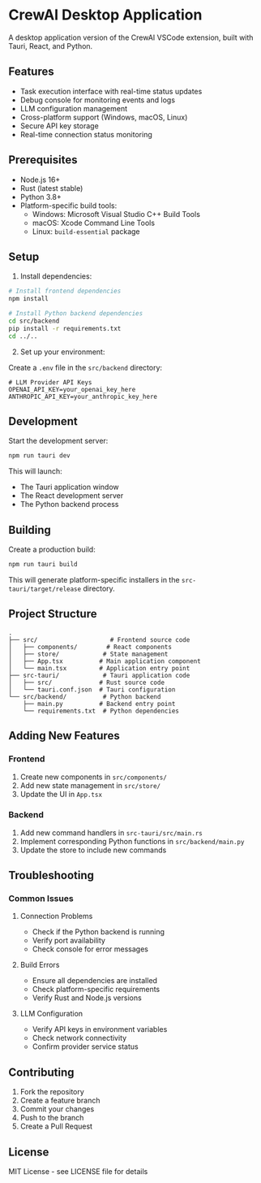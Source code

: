 # CrewAI Desktop Application

A desktop application version of the CrewAI VSCode extension, built with Tauri, React, and Python.

## Features

- Task execution interface with real-time status updates
- Debug console for monitoring events and logs
- LLM configuration management
- Cross-platform support (Windows, macOS, Linux)
- Secure API key storage
- Real-time connection status monitoring

## Prerequisites

- Node.js 16+
- Rust (latest stable)
- Python 3.8+
- Platform-specific build tools:
  - Windows: Microsoft Visual Studio C++ Build Tools
  - macOS: Xcode Command Line Tools
  - Linux: `build-essential` package

## Setup

1. Install dependencies:

```bash
# Install frontend dependencies
npm install

# Install Python backend dependencies
cd src/backend
pip install -r requirements.txt
cd ../..
```

2. Set up your environment:

Create a `.env` file in the `src/backend` directory:

```env
# LLM Provider API Keys
OPENAI_API_KEY=your_openai_key_here
ANTHROPIC_API_KEY=your_anthropic_key_here
```

## Development

Start the development server:

```bash
npm run tauri dev
```

This will launch:
- The Tauri application window
- The React development server
- The Python backend process

## Building

Create a production build:

```bash
npm run tauri build
```

This will generate platform-specific installers in the `src-tauri/target/release` directory.

## Project Structure

```
.
├── src/                    # Frontend source code
│   ├── components/        # React components
│   ├── store/            # State management
│   ├── App.tsx          # Main application component
│   └── main.tsx         # Application entry point
├── src-tauri/            # Tauri application code
│   ├── src/             # Rust source code
│   └── tauri.conf.json  # Tauri configuration
└── src/backend/          # Python backend
    ├── main.py          # Backend entry point
    └── requirements.txt  # Python dependencies
```

## Adding New Features

### Frontend

1. Create new components in `src/components/`
2. Add new state management in `src/store/`
3. Update the UI in `App.tsx`

### Backend

1. Add new command handlers in `src-tauri/src/main.rs`
2. Implement corresponding Python functions in `src/backend/main.py`
3. Update the store to include new commands

## Troubleshooting

### Common Issues

1. Connection Problems
   - Check if the Python backend is running
   - Verify port availability
   - Check console for error messages

2. Build Errors
   - Ensure all dependencies are installed
   - Check platform-specific requirements
   - Verify Rust and Node.js versions

3. LLM Configuration
   - Verify API keys in environment variables
   - Check network connectivity
   - Confirm provider service status

## Contributing

1. Fork the repository
2. Create a feature branch
3. Commit your changes
4. Push to the branch
5. Create a Pull Request

## License

MIT License - see LICENSE file for details
